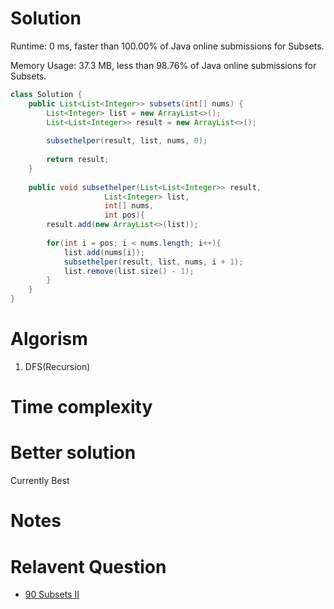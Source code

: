 # Solution 

Runtime: 0 ms, faster than 100.00% of Java online submissions for Subsets.

Memory Usage: 37.3 MB, less than 98.76% of Java online submissions for Subsets.

```java
class Solution {
    public List<List<Integer>> subsets(int[] nums) {
        List<Integer> list = new ArrayList<>();
        List<List<Integer>> result = new ArrayList<>();
        
        subsethelper(result, list, nums, 0);
        
        return result;
    }
    
    public void subsethelper(List<List<Integer>> result,
                     List<Integer> list,
                     int[] nums,
                     int pos){
        result.add(new ArrayList<>(list));
        
        for(int i = pos; i < nums.length; i++){
            list.add(nums[i]);
            subsethelper(result, list, nums, i + 1);
            list.remove(list.size() - 1);
        }
    }
}
```

# Algorism 
1. DFS(Recursion)

# Time complexity


# Better solution 
Currently Best

# Notes

# Relavent Question
- [90 Subsets II](https://github.com/Wanchunwei/leetcode/blob/master/notes/SubsetsII.md)


